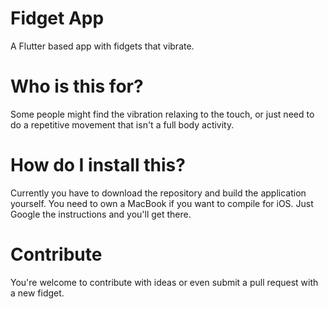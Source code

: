 # Fidget App
A Flutter based app with fidgets that vibrate.

# Who is this for?
Some people might find the vibration relaxing to the touch, or just need to do a repetitive movement that isn't a full body activity.

# How do I install this?
Currently you have to download the repository and build the application yourself. You need to own a MacBook if you want to compile for iOS. Just Google the instructions and you'll get there.

# Contribute
You're welcome to contribute with ideas or even submit a pull request with a new fidget.
